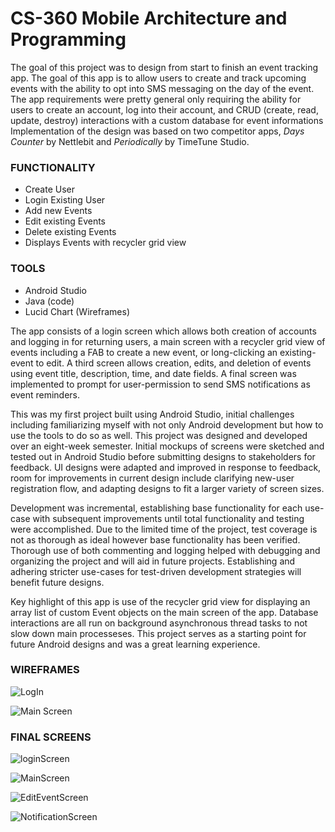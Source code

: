 # CS-360 Mobile Architecture and Programming

The goal of this project was to design from start to finish an event tracking app. The goal of this app is to allow users to create and track upcoming events with the ability to opt into SMS messaging on the day of the event.
The app requirements were pretty general only requiring the ability for users to create an account, log into their account, and CRUD (create, read, update, destroy) interactions with a custom database for event informations
Implementation of the design was based on two competitor apps, *Days Counter* by Nettlebit and *Periodically* by TimeTune Studio. 

### **FUNCTIONALITY**
* Create User
* Login Existing User
* Add new Events
* Edit existing Events
* Delete existing Events
* Displays Events with recycler grid view

### **TOOLS**
* Android Studio
* Java (code)
* Lucid Chart (Wireframes)

The app consists of a login screen which allows both creation of accounts and logging in for returning users, a main screen with a recycler grid view of events including a FAB to create a new event, or long-clicking an existing-event
to edit. A third screen allows creation, edits, and deletion of events using event title, description, time, and date fields. A final screen was implemented to prompt for user-permission to send SMS notifications as event reminders.

This was my first project built using Android Studio, initial challenges including familiarizing myself with not only Android development but how to use the tools to do so as well. This project was designed and developed over an eight-week
semester. Initial mockups of screens were sketched and tested out in Android Studio before submitting designs to stakeholders for feedback. UI designs were adapted and improved in response to feedback, room for improvements in 
current design include clarifying new-user registration flow, and adapting designs to fit a larger variety of screen sizes.  

Development was incremental, establishing base functionality for each use-case with subsequent improvements until total functionality and testing were accomplished. Due to the limited time of the project, test coverage is not
as thorough as ideal however base functionality has been verified. Thorough use of both commenting and logging helped with debugging and organizing the project and will aid in future projects. Establishing and adhering stricter
use-cases for test-driven development strategies will benefit future designs. 

Key highlight of this app is use of the recycler grid view for displaying an array list of custom Event objects on the main screen of the app. Database interactions are all run on background asynchronous thread tasks to not slow 
down main processeses. This project serves as a starting point for future Android designs and was a great learning experience. 


### **WIREFRAMES**
![LogIn](https://github.com/sacredpoom/Mobile-Architect-Programming/assets/20672168/1bdb1f96-64a0-462c-9d35-7e0a59a3773c)


![Main Screen](https://github.com/sacredpoom/Mobile-Architect-Programming/assets/20672168/a7eb4eca-788e-4f13-b945-8feab285a644)

### **FINAL SCREENS**

![loginScreen](https://github.com/sacredpoom/Mobile-Architect-Programming/assets/20672168/b893e493-55dc-46d4-b5b4-c33c6983fc53)

![MainScreen](https://github.com/sacredpoom/Mobile-Architect-Programming/assets/20672168/18468dc6-4c08-46f3-9e87-50b47a951268)

![EditEventScreen](https://github.com/sacredpoom/Mobile-Architect-Programming/assets/20672168/9991b849-eacf-4510-84b9-d13bbe8a668e)

![NotificationScreen](https://github.com/sacredpoom/Mobile-Architect-Programming/assets/20672168/88304235-9453-4edc-a26e-415c494f0c93)
